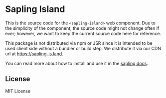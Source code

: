 # Sapling Island

This is the source code for the `<sapling-island>` web component. Due to the simplicity of the component, the source code might not change often if ever; however, we want to keep the current source code here for reference.

This package is not distributed via npm or JSR since it is intended to be used client side without a bundler or build step. We distribute it via our CDN url at https://sapling-is.land.

You can read more about how to install and use it in the [sapling docs](https://sapling.land/docs/sapling-island).

## License

MIT License
